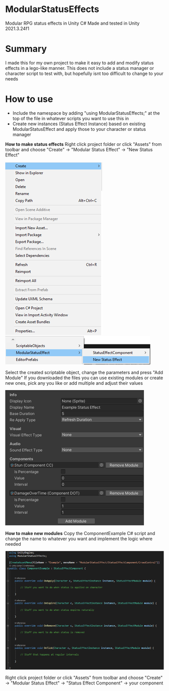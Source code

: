 # ModularStatusEffects
Modular RPG status effects in Unity C#
Made and tested in Unity 2021.3.24f1

# Summary
I made this for my own project to make it easy to add and modify status effects in a lego-like manner.
This does not include a status manager or character script to test with, but hopefully isnt too difficult to change to your needs

# How to use
- Include the namespace by adding "using ModularStatusEffects;" at the top of the file in whatever scripts you want to use this in
- Create new instances (Status Effect Instance) based on existing ModularStatusEffect and apply those to your character or status manager

**How to make status effects**
Right click project folder or click "Assets" from toolbar and choose 
"Create" -> "Modular Status Effect" -> "New Status Effect"

![alt text](https://github.com/Korhrob/ModularStatusEffects/blob/main/step1.png "Step1")
![alt text](https://github.com/Korhrob/ModularStatusEffects/blob/main/step2.png "Step2")

Select the created scriptable object, change the parameters and press "Add Module"
If you downloaded the files you can use existing modules or create new ones, pick any you like or add multiple and adjust their values

![alt text](https://github.com/Korhrob/ModularStatusEffects/blob/main/step3.png?raw=true "Step3")
  

**How to make new modules**
Copy the ComponentExample C# script and change the name to whatever you want and implement the logic where needed

![alt text](https://github.com/Korhrob/ModularStatusEffects/blob/main/step4.png "Step4")

Right click project folder or click "Assets" from toolbar and choose 
"Create" -> "Modular Status Effect" -> "Status Effect Component" -> your component
